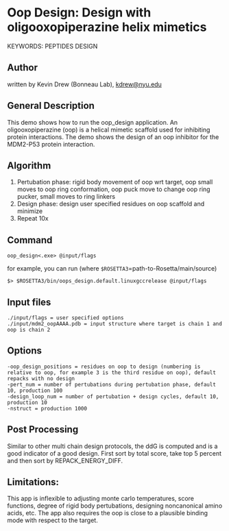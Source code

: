 # Oop Design: Design with oligooxopiperazine helix mimetics

KEYWORDS: PEPTIDES DESIGN

## Author
written by Kevin Drew (Bonneau Lab), kdrew@nyu.edu

## General Description
This demo shows how to run the oop\_design application.  An oligooxopiperazine (oop) is a helical mimetic scaffold used for inhibiting protein interactions. The demo shows the design of an oop inhibitor for the MDM2-P53 protein interaction.

## Algorithm
1. Pertubation phase: rigid body movement of oop wrt target, oop small moves to oop ring conformation, oop puck move to change oop ring pucker, small moves to ring linkers
2. Design phase: design user specified residues on oop scaffold and minimize
3. Repeat 10x

## Command
```
oop_design<.exe> @input/flags
```
for example, you can run (where `$ROSETTA3`=path-to-Rosetta/main/source)
```
$> $ROSETTA3/bin/oops_design.default.linuxgccrelease @input/flags
```

## Input files
```
./input/flags = user specified options
./input/mdm2_oopAAAA.pdb = input structure where target is chain 1 and oop is chain 2
```

## Options
```
-oop_design_positions = residues on oop to design (numbering is relative to oop, for example 3 is the third residue on oop), default repacks with no design
-pert_num = number of pertubations during pertubation phase, default 10, production 100
-design_loop_num = number of pertubation + design cycles, default 10, production 10
-nstruct = production 1000
```

## Post Processing
Similar to other multi chain design protocols, the ddG is computed and is a good indicator of a good design.  First sort by total score, take top 5 percent and then sort by REPACK_ENERGY_DIFF.

## Limitations: 
This app is inflexible to adjusting monte carlo temperatures, score functions, degree of rigid body pertubations, designing noncanonical amino acids, etc. The app also requires the oop is close to a plausible binding mode with respect to the target. 

